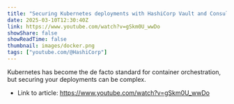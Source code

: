 ```yaml
---
title: "Securing Kubernetes deployments with HashiCorp Vault and Consul"
date: 2025-03-10T12:30:40Z
link: https://www.youtube.com/watch?v=gSkm0U_wwDo
showShare: false
showReadTime: false
thumbnail: images/docker.png
tags: ["youtube.com/@HashiCorp"]
---
```

Kubernetes has become the de facto standard for container orchestration, but securing your deployments can be complex.

- Link to article: https://www.youtube.com/watch?v=gSkm0U_wwDo